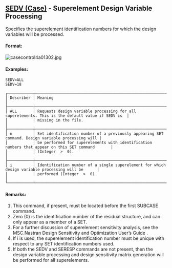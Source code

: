 ## [SEDV (Case)](https://help.hexagonmi.com/bundle/MSC_Nastran_2022.4/page/Nastran_Combined_Book/qrg/casecontrol4a/TOC.SEDV.Case.xhtml) - Superelement Design Variable Processing

Specifies the superelement identification numbers for which the design variables will be processed.

#### Format:

![casecontrol4a01302.jpg](https://help-be.hexagonmi.com/bundle/MSC_Nastran_2022.4/page/Nastran_Combined_Book/qrg/casecontrol4a/../../../assets/casecontrol4a01302.jpg?_LANG=enus)  

#### Examples:

```nastran
SEDV=ALL
SEDV=18
```

```text
┌───────────┬──────────────────────────────────────────────────────────────────────────────────────────────────┐
│ Describer │ Meaning                                                                                          │
├───────────┼──────────────────────────────────────────────────────────────────────────────────────────────────┤
│ ALL       │ Requests design variable processing for all superelements. This is the default value if SEDV is  │
│           │ missing in the file.                                                                             │
├───────────┼──────────────────────────────────────────────────────────────────────────────────────────────────┤
│ n         │ Set identification number of a previously appearing SET command. Design variable processing will │
│           │ be performed for superelements with identification numbers that appear on this SET command       │
│           │ (Integer  >  0).                                                                                 │
├───────────┼──────────────────────────────────────────────────────────────────────────────────────────────────┤
│ i         │ Identification number of a single superelement for which design variable processing will be      │
│           │ performed (Integer  >  0).                                                                       │
└───────────┴──────────────────────────────────────────────────────────────────────────────────────────────────┘
```

#### Remarks:

1. This command, if present, must be located before the first SUBCASE command.
2. Zero (0) is the identification number of the residual structure, and can only appear as a member of a SET.
3. For a further discussion of superelement sensitivity analysis, see the  MSC.Nastran Design Sensitivity and Optimization User’s Guide .
4. If i is used, the superelement identification number must be unique with respect to any SET identification numbers used.
5. If both the SEDV and SERESP commands are not present, then the design variable processing and design sensitivity matrix generation will be performed for all superelements.
